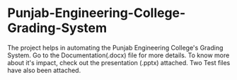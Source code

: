 # Punjab-Engineering-College-Grading-System
The project helps in automating the Punjab Engineering College's Grading System.
Go to the Documentation(.docx) file for more details.
To know more about it's impact, check out the presentation (.pptx) attached.
Two Test files have also been attached.
